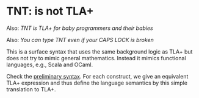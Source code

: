 # TNT: is not TLA+

Also: *TNT is TLA+ for baby programmers and their babies*

Also: *You can type TNT even if your CAPS LOCK is broken*

This is a surface syntax that uses the same background logic as TLA+ but does
not try to mimic general mathematics. Instead it mimics functional languages,
e.g., Scala and OCaml.

Check the [preliminary syntax](./doc/lang.md). For each construct, we give
an equivalent TLA+ expression and thus define the language semantics by
this simple translation to TLA+.

